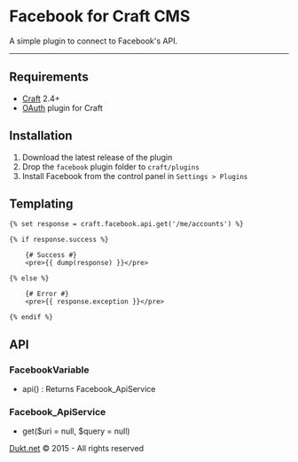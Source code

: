 # Facebook for Craft CMS

A simple plugin to connect to Facebook's API.

-------------------------------------------

## Requirements

- [Craft](http://buildwithcraft.com/) 2.4+
- [OAuth](https://dukt.net/craft/oauth) plugin for Craft

## Installation

1. Download the latest release of the plugin
2. Drop the `facebook` plugin folder to `craft/plugins`
3. Install Facebook from the control panel in `Settings > Plugins`

## Templating

    {% set response = craft.facebook.api.get('/me/accounts') %}

    {% if response.success %}

        {# Success #}
        <pre>{{ dump(response) }}</pre>

    {% else %}

        {# Error #}
        <pre>{{ response.exception }}</pre>

    {% endif %}

## API

### FacebookVariable

- api() : Returns Facebook_ApiService

### Facebook_ApiService

- get($uri = null, $query = null)

[Dukt.net](https://dukt.net/) © 2015 - All rights reserved